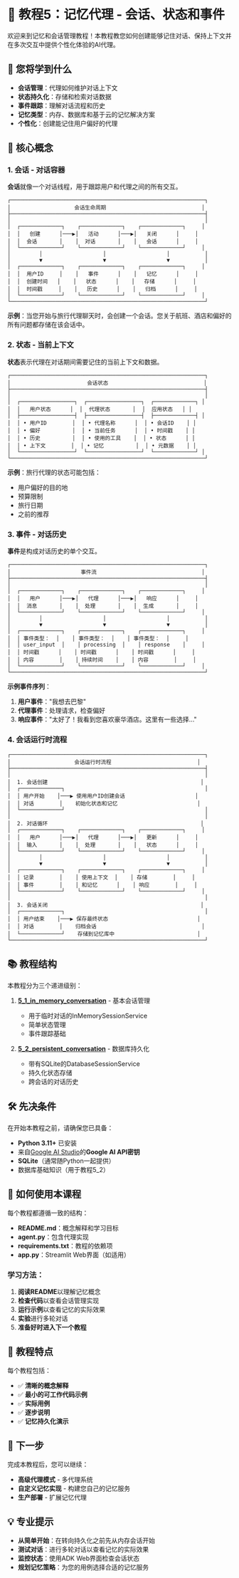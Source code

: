 # 🧠 教程5：记忆代理 - 会话、状态和事件

欢迎来到记忆和会话管理教程！本教程教您如何创建能够记住对话、保持上下文并在多次交互中提供个性化体验的AI代理。

## 🎯 您将学到什么

- **会话管理**：代理如何维护对话上下文
- **状态持久化**：存储和检索对话数据
- **事件跟踪**：理解对话流程和历史
- **记忆类型**：内存、数据库和基于云的记忆解决方案
- **个性化**：创建能记住用户偏好的代理

## 🧠 核心概念

### 1. **会话** - 对话容器

**会话**就像一个对话线程，用于跟踪用户和代理之间的所有交互。

```
┌─────────────────────────────────────────────────────────────┐
│                    会话生命周期                              │
├─────────────────────────────────────────────────────────────┤
│                                                             │
│  ┌─────────────┐    ┌─────────────┐    ┌─────────────┐     │
│  │   创建      │───▶│   活动      │───▶│   关闭      │     │
│  │  会话       │    │  对话       │    │   会话      │     │
│  └─────────────┘    └─────────────┘    └─────────────┘     │
│         │                   │                   │           │
│         ▼                   ▼                   ▼           │
│  ┌─────────────┐    ┌─────────────┐    ┌─────────────┐     │
│  │  用户ID     │    │   事件      │    │   记忆      │     │
│  │  创建时间   │    │   状态      │    │   存储      │     │
│  │  时间戳     │    │   历史      │    │   归档      │     │
│  └─────────────┘    └─────────────┘    └─────────────┘     │
└─────────────────────────────────────────────────────────────┘
```

**示例**：当您开始与旅行代理聊天时，会创建一个会话。您关于航班、酒店和偏好的所有问题都存储在该会话中。

### 2. **状态** - 当前上下文

**状态**表示代理在对话期间需要记住的当前上下文和数据。

```
┌─────────────────────────────────────────────────────────────┐
│                        会话状态                              │
├─────────────────────────────────────────────────────────────┤
│                                                             │
│  ┌─────────────────┐  ┌─────────────────┐  ┌─────────────┐ │
│  │   用户状态      │  │  代理状态       │  │  应用状态   │ │
│  ├─────────────────┤  ├─────────────────┤  ├─────────────┤ │
│  │ • 用户ID        │  │ • 代理名称      │  │ • 会话ID    │ │
│  │ • 偏好          │  │ • 当前任务      │  │ • 时间戳    │ │
│  │ • 历史          │  │ • 使用的工具    │  │ • 状态      │ │
│  │ • 上下文        │  │ • 记忆          │  │ • 元数据    │ │
│  └─────────────────┘  └─────────────────┘  └─────────────┘ │
└─────────────────────────────────────────────────────────────┘
```

**示例**：旅行代理的状态可能包括：
- 用户偏好的目的地
- 预算限制
- 旅行日期
- 之前的推荐

### 3. **事件** - 对话历史

**事件**是构成对话历史的单个交互。

```
┌─────────────────────────────────────────────────────────────┐
│                      事件流                                 │
├─────────────────────────────────────────────────────────────┤
│                                                             │
│  ┌─────────────┐    ┌─────────────┐    ┌─────────────┐     │
│  │   用户      │───▶│   代理      │───▶│   响应      │     │
│  │  消息       │    │  处理       │    │  生成       │     │
│  └─────────────┘    └─────────────┘    └─────────────┘     │
│         │                   │                   │           │
│         ▼                   ▼                   ▼           │
│  ┌─────────────┐    ┌─────────────┐    ┌─────────────┐     │
│  │ 事件类型：  │    │ 事件类型：  │    │ 事件类型：  │     │
│  │ user_input  │    │ processing  │    │ response    │     │
│  │ 时间戳      │    │ 时间戳      │    │ 时间戳      │     │
│  │ 内容        │    │ 持续时间    │    │ 内容        │     │
│  └─────────────┘    └─────────────┘    └─────────────┘     │
└─────────────────────────────────────────────────────────────┘
```

**示例事件序列**：
1. **用户事件**："我想去巴黎"
2. **代理事件**：处理请求，检查偏好
3. **响应事件**："太好了！我看到您喜欢豪华酒店。这里有一些选择..."

### 4. **会话运行时流程**

```
┌─────────────────────────────────────────────────────────────┐
│                    会话运行时流程                           │
├─────────────────────────────────────────────────────────────┤
│                                                             │
│  1. 会话创建                                                │
│  ┌─────────────┐                                            │
│  │ 用户开始    │───▶ 使用用户ID创建会话                      │
│  │ 对话        │    初始化状态和记忆                         │
│  └─────────────┘                                            │
│                                                             │
│  2. 对话循环                                                │
│  ┌─────────────┐    ┌─────────────┐    ┌─────────────┐     │
│  │   用户      │───▶│   代理      │───▶│   更新      │     │
│  │  输入       │    │  处理       │    │   状态      │     │
│  └─────────────┘    └─────────────┘    └─────────────┘     │
│         │                   │                   │           │
│         ▼                   ▼                   ▼           │
│  ┌─────────────┐    ┌─────────────┐    ┌─────────────┐     │
│  │ 记录        │    │ 使用上下文  │    │ 存储        │     │
│  │ 事件        │    │ 和记忆      │    │ 响应        │     │
│  └─────────────┘    └─────────────┘    └─────────────┘     │
│                                                             │
│  3. 会话关闭                                                │
│  ┌─────────────┐                                            │
│  │ 用户结束    │───▶ 保存最终状态                            │
│  │ 对话        │    归档会话                                 │
│  └─────────────┘    存储到记忆库中                          │
└─────────────────────────────────────────────────────────────┘
```

## 📚 教程结构

本教程分为三个递进级别：

1. **[5_1_in_memory_conversation](./5_1_in_memory_conversation/README.md)** - 基本会话管理
   - 用于临时对话的InMemorySessionService
   - 简单状态管理
   - 事件跟踪基础

2. **[5_2_persistent_conversation](./5_2_persistent_conversation/README.md)** - 数据库持久化
   - 带有SQLite的DatabaseSessionService
   - 持久化状态存储
   - 跨会话的对话历史

## 🛠️ 先决条件

在开始本教程之前，请确保您已具备：

- **Python 3.11+** 已安装
- 来自[Google AI Studio](https://aistudio.google.com/)的**Google AI API密钥**
- **SQLite**（通常随Python一起提供）
- 数据库基础知识（用于教程5_2）

## 📖 如何使用本课程

每个教程都遵循一致的结构：

- **README.md**：概念解释和学习目标
- **agent.py**：包含代理实现
- **requirements.txt**：教程的依赖项
- **app.py**：Streamlit Web界面（如适用）

### 学习方法：
1. **阅读README**以理解记忆概念
2. **检查代码**以查看会话管理实现
3. **运行示例**以查看记忆的实际效果
4. **实验**进行多轮对话
5. **准备好时进入下一个教程**

## 🎯 教程特点

每个教程包括：
- ✅ **清晰的概念解释**
- ✅ **最小的可工作代码示例**
- ✅ **实际用例**
- ✅ **逐步说明**
- ✅ **记忆持久化演示**

## 🔗 下一步

完成本教程后，您可以继续：
- **高级代理模式** - 多代理系统
- **自定义记忆实现** - 构建您自己的记忆服务
- **生产部署** - 扩展记忆代理

## 💡 专业提示

- **从简单开始**：在转向持久化之前先从内存会话开始
- **测试对话**：进行多轮对话以查看记忆的实际效果
- **监控状态**：使用ADK Web界面检查会话状态
- **规划记忆策略**：为您的用例选择合适的记忆服务